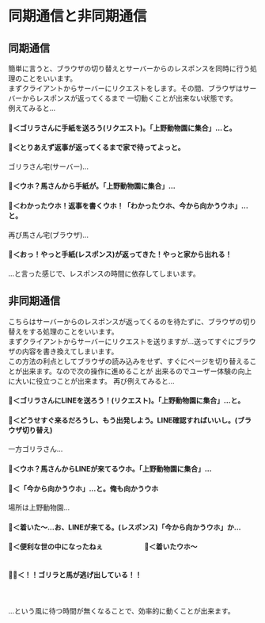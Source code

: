 # 同期通信と非同期通信
## 同期通信
簡単に言うと、ブラウザの切り替えとサーバーからのレスポンスを同時に行う処理のことをいいます。<br>
まずクライアントからサーバーにリクエストをします。その間、ブラウザはサーバーからレスポンスが返ってくるまで
一切動くことが出来ない状態です。<br>
例えてみると...
#### 🐴＜ゴリラさんに手紙を送ろう(リクエスト)。「上野動物園に集合」...と。
#### 🐴＜とりあえず返事が返ってくるまで家で待ってよっと。
ゴリラさん宅(サーバー)...
#### 🦍＜ウホ？馬さんから手紙が。「上野動物園に集合」...
#### 🦍＜わかったウホ！返事を書くウホ！「わかったウホ、今から向かうウホ」...と。
再び馬さん宅(ブラウザ)...
#### 🐴＜おっ！やっと手紙(レスポンス)が返ってきた！やっと家から出れる！
...と言った感じで、レスポンスの時間に依存してしまいます。
## 非同期通信
こちらはサーバーからのレスポンスが返ってくるのを待たずに、ブラウザの切り替えをする処理のことをいいます。<br>
まずクライアントからサーバーにリクエストを送りますが...送ってすぐにブラウザの内容を書き換えてしまいます。<br>
この方法の利点としてブラウザの読み込みをせず、すぐにページを切り替えることが出来ます。なので次の操作に進めることが
出来るのでユーザー体験の向上に大いに役立つことが出来ます。
再び例えてみると...
#### 🐴＜ゴリラさんにLINEを送ろう！(リクエスト)。「上野動物園に集合」...と。
#### 🐴＜どうせすぐ来るだろうし、もう出発しよう。LINE確認すればいいし。(ブラウザ切り替え)
一方ゴリラさん...
#### 🦍＜ウホ？馬さんからLINEが来てるウホ。「上野動物園に集合」...
#### 🦍＜「今から向かうウホ」...と。俺も向かうウホ
場所は上野動物園...
#### 🐴＜着いた〜...お、LINEが来てる。(レスポンス)「今から向かうウホ」か...
#### 🐴＜便利な世の中になったねぇ　　　　　　🦍＜着いたウホ〜　<br><br>
#### 👮‍♀️＜！！ゴリラと馬が逃げ出している！！
<br><br>
...という風に待つ時間が無くなることで、効率的に動くことが出来ます。
